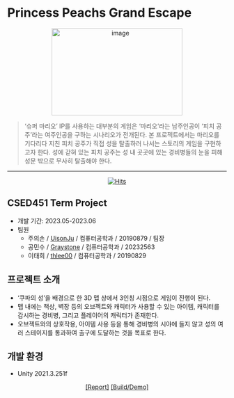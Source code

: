 # Princess Peachs Grand Escape
<div align=center>
<p><img src="https://github.com/thlee00/Princess-Peachs-Grand-Escape_CSED451/assets/56151577/8c81f99f-1b3f-4709-900d-adb752334242" alt="image" style="width:300; height:200px;"></p>
</div>
<blockquote>
<p>‘슈퍼 마리오’ IP를 사용하는 대부분의 게임은 ‘마리오’라는 남주인공이 ‘피치 공주’라는 여주인공을 구하는 시나리오가 전개된다. 본 프로젝트에서는 마리오를 기다리다 지친 피치 공주가 직접 성을 탈출하러 나서는 스토리의 게임을 구현하고자 한다. 성에 갇혀 있는 피치 공주는 성 내 곳곳에 있는 경비병들의 눈을 피해 성문 밖으로 무사히 탈출해야 한다.</p>
</blockquote>
<hr>
<div align=center>
<p><a href="https://hits.seeyoufarm.com"><img src="https://hits.seeyoufarm.com/api/count/incr/badge.svg?url=https%3A%2F%2Fgithub.com%2Fthlee00%2FPrincess-Peachs-Grand-Escape_CSED451&amp;count_bg=%2379C83D&amp;title_bg=%23555555&amp;icon=&amp;icon_color=%23E7E7E7&amp;title=hits&amp;edge_flat=false" alt="Hits"></a></p>
</div>

## CSED451 Term Project
- 개발 기간: 2023.05-2023.06
- 팀원
  - 주의손 / [UisonJu](https://github.com/UisonJu) / 컴퓨터공학과 / 20190879 / 팀장
  - 공민수 / [Graystone](https://github.com/Graystone) / 컴퓨터공학과 / 20232563
  - 이태희 / [thlee00](https://github.com/thlee00) / 컴퓨터공학과 / 20190829

## 프로젝트 소개
- ‘쿠파의 성’을 배경으로 한 3D 맵 상에서 3인칭 시점으로 게임이 진행이 된다.
- 맵 내에는 책상, 벽장 등의 오브젝트와 캐릭터가 사용할 수 있는 아이템, 캐릭터를 감시하는 경비병, 그리고 플레이어의 캐릭터가 존재한다.
- 오브젝트와의 상호작용, 아이템 사용 등을 통해 경비병의 시야에 들지 않고 성의 여러 스테이지를 통과하여 출구에 도달하는 것을 목표로 한다.

## 개발 환경
- Unity 2021.3.251f

<div align=center>
<p><a href="https://github.com/thlee00/Princess-Peachs-Grand-Escape_CSED451/files/11712665/2023.1.CSED451.pdf">[Report]</a> <a href="https://postechackr-my.sharepoint.com/:u:/g/personal/gongms_postech_ac_kr/ETfIJCbnAOZBomfa0MbritcBt7R56FlBTOfU43jRhDW6aQ?e=jL5qgY">[Build/Demo]</a></p>
</div>
